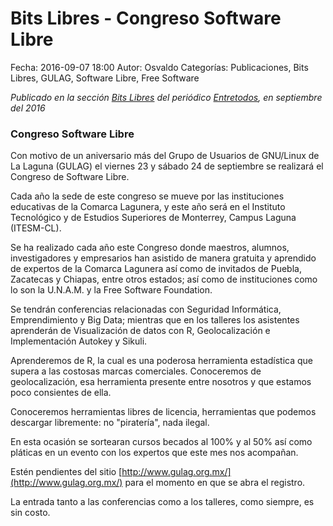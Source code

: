 Bits Libres - Congreso Software Libre
==================================

Fecha: 2016-09-07 18:00
Autor: Osvaldo
Categorías: Publicaciones, Bits Libres, GULAG, Software Libre, Free Software

_Publicado en la sección [Bits Libres](http://www.gulag.org.mx/revista/2016-05-10-Bits-Libres.html) del periódico [Entretodos](http://periodicoentretodos.com/), en septiembre del 2016_

<!-- break -->

### Congreso Software Libre

Con motivo de un aniversario más del Grupo de Usuarios de GNU/Linux de La Laguna (GULAG) el viernes 23 y sábado 24 de septiembre se realizará el Congreso de Software Libre.

Cada año la sede de este congreso se mueve por las instituciones educativas de la Comarca Lagunera, y este año será en el Instituto Tecnológico y de Estudios Superiores de Monterrey, Campus Laguna (ITESM-CL).

Se ha realizado cada año este Congreso donde maestros, alumnos, investigadores y empresarios han asistido de manera gratuita y aprendido de expertos de la Comarca Lagunera así como de invitados de Puebla, Zacatecas y Chiapas, entre otros estados; así como de instituciones como lo son la U.N.A.M. y la Free Software Foundation.

Se tendrán conferencias relacionadas con Seguridad Informática, Emprendimiento y Big Data; mientras que en los talleres los asistentes aprenderán de Visualización de datos con R, Geolocalización e Implementación Autokey y Sikuli.

Aprenderemos de R, la cual es una poderosa herramienta estadística que supera a las costosas marcas comerciales. Conoceremos de geolocalización, esa herramienta presente entre nosotros y que estamos poco consientes de ella.

Conoceremos herramientas libres de licencia, herramientas que podemos descargar libremente: no "piratería", nada ilegal.

En esta ocasión se sortearan cursos becados al 100% y al 50% así como pláticas en un evento con los expertos que este mes nos acompañan.

Estén pendientes del sitio [http://www.gulag.org.mx/](http://www.gulag.org.mx/) para el momento en que se abra el registro.

La entrada tanto a las conferencias como a los talleres, como siempre, es sin costo.
